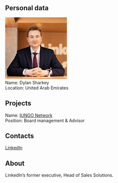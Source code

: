 ## Personal data
![dylan sharkey photo](photo/dylan_sharkey.jpg)  
Name:   Dylan Sharkey  
Location: United Arab Emirates  
## Projects 
Name: [IUNGO Network](../projects/iungo_network.md)  
Position: Board management & Advisor   
## Contacts
[LinkedIn](https://www.linkedin.com/in/dylansharkey/)    
## About
LinkedIn’s former executive, Head of Sales Solutions.
